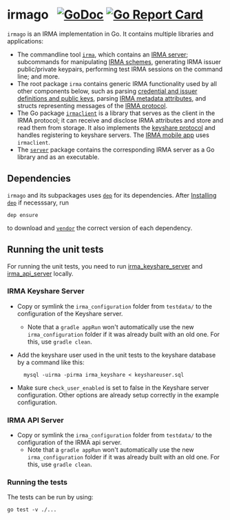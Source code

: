 # irmago &nbsp; [![GoDoc](https://godoc.org/github.com/privacybydesign/irmago?status.svg)](https://godoc.org/github.com/privacybydesign/irmago) [![Go Report Card](https://goreportcard.com/badge/github.com/privacybydesign/irmago)](https://goreportcard.com/report/github.com/privacybydesign/irmago)

`irmago` is an IRMA implementation in Go. It contains multiple libraries and applications:

* The commandline tool [`irma`](tree/master/irma), which contains an [IRMA server](tree/master/server/irmad); subcommands for manipulating [IRMA schemes](https://credentials.github.io/docs/irma.html#scheme-managers), generating IRMA issuer public/private keypairs, performing test IRMA sessions on the command line; and more.
* The root package `irma` contains generic IRMA functionality used by all other components below, such as parsing [credential and issuer definitions and public keys](https://github.com/privacybydesign/irma-demo-schememanager), parsing [IRMA metadata attributes](https://credentials.github.io/docs/irma.html#the-metadata-attribute), and structs representing messages of the [IRMA protocol](https://credentials.github.io/protocols/irma-protocol/).
* The Go package [`irmaclient`](tree/master/irmaclient) is a library that serves as the client in the IRMA protocol; it can receive and disclose IRMA attributes and store and read them from storage. It also implements the [keyshare protocol](https://github.com/privacybydesign/irma_keyshare_server) and handles registering to keyshare servers. The [IRMA mobile app](https://github.com/privacybydesign/irma_mobile) uses `irmaclient`.
* The [`server`](tree/master/server) package contains the corresponding IRMA server as a Go library and as an executable.

## Dependencies

`irmago` and its subpackages uses [`dep`](https://github.com/golang/dep) for its dependencies. After [Installing `dep`](https://golang.github.io/dep/docs/installation.html) if necesssary, run

    dep ensure

to download and [`vendor`](https://golang.org/cmd/go/#hdr-Vendor_Directories) the correct version of
each dependency.

## Running the unit tests

For running the unit tests, you need to run [irma_keyshare_server](https://github.com/credentials/irma_keyshare_server) and [irma_api_server](https://github.com/credentials/irma_api_server) locally.

### IRMA Keyshare Server

- Copy or symlink the `irma_configuration` folder from `testdata/` to the configuration of the Keyshare server.
    - Note that a `gradle appRun` won't automatically use the new `irma_configuration` folder if it was already built with an old one. For this, use `gradle clean`.
- Add the keyshare user used in the unit tests to the keyshare database by a command like this:

        mysql -uirma -pirma irma_keyshare < keyshareuser.sql

- Make sure `check_user_enabled` is set to false in the Keyshare server configuration. Other options are already setup correctly in the example configuration.


### IRMA API Server
- Copy or symlink the `irma_configuration` folder from `testdata/` to the configuration of the IRMA api server.
    - Note that a `gradle appRun` won't automatically use the new `irma_configuration` folder if it was already built with an old one. For this, use `gradle clean`.


### Running the tests
The tests can be run by using:

    go test -v ./...

<!-- vim: set ts=4 sw=4: -->
